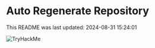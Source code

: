 # Auto Regenerate Repository

This README was last updated: 2024-08-31 15:24:01

 ![TryHackMe](https://tryhackme.com/badge/533634)